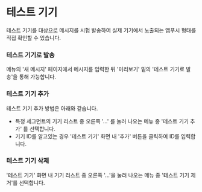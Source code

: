 # 테스트 기기

테스트 기기를 대상으로 메시지를 시험 발송하여 실제 기기에서 노출되는 앱푸시 형태를 직접 확인할 수 있습니다.

### 테스트 기기로 발송

메뉴의 '새 메시지' 페이지에서 메시지를 입력한 뒤 '미리보기' 밑의 '테스트 기기로 발송'을 통해 가능합니다.

### 테스트 기기 추가

테스트 기기 추가 방법은 아래와 같습니다.

* 특정 세그먼트의 기기 리스트 중 오른쪽 '...' 를 눌러 나오는 메뉴 중 '테스트 기기 추가' 를 선택합니다.
* 기기 ID를 알고있는 경우 '테스트 기기' 화면 내 '추가' 버튼을 클릭하여 ID를 입력합니다.

### 테스트 기기 삭제

'테스트 기기' 화면 내 기기 리스트 중 오른쪽 '...'을 눌러 나오는 메뉴 중 '테스트 기기 제거'를 선택합니다.
